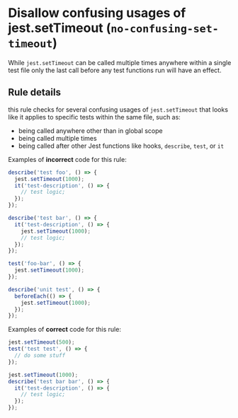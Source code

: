 # Disallow confusing usages of jest.setTimeout (`no-confusing-set-timeout`)

<!-- end auto-generated rule header -->

While `jest.setTimeout` can be called multiple times anywhere within a single
test file only the last call before any test functions run will have an effect.

## Rule details

this rule checks for several confusing usages of `jest.setTimeout` that looks
like it applies to specific tests within the same file, such as:

- being called anywhere other than in global scope
- being called multiple times
- being called after other Jest functions like hooks, `describe`, `test`, or
  `it`

Examples of **incorrect** code for this rule:

```js
describe('test foo', () => {
  jest.setTimeout(1000);
  it('test-description', () => {
    // test logic;
  });
});

describe('test bar', () => {
  it('test-description', () => {
    jest.setTimeout(1000);
    // test logic;
  });
});

test('foo-bar', () => {
  jest.setTimeout(1000);
});

describe('unit test', () => {
  beforeEach(() => {
    jest.setTimeout(1000);
  });
});
```

Examples of **correct** code for this rule:

```js
jest.setTimeout(500);
test('test test', () => {
  // do some stuff
});
```

```js
jest.setTimeout(1000);
describe('test bar bar', () => {
  it('test-description', () => {
    // test logic;
  });
});
```
